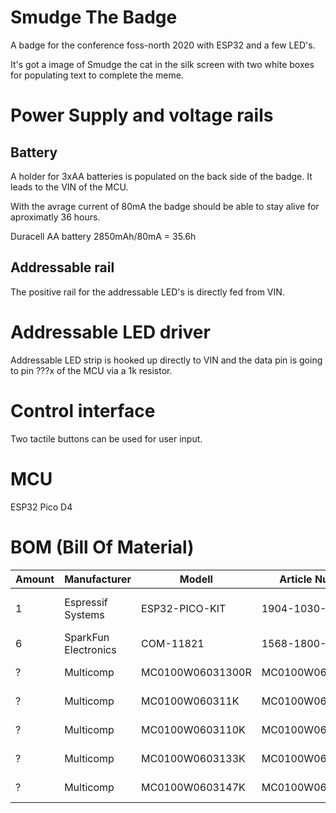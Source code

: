 # Smudge The Badge
A badge for the conference foss-north 2020 with ESP32 and a few LED's.

It's got a image of Smudge the cat in the silk screen with two white boxes for populating text to complete the meme.

# Power Supply and voltage rails

## Battery
A holder for 3xAA batteries is populated on the back side of the badge. It leads to the VIN of the MCU.

With the avrage current of 80mA the badge should be able to stay alive for aproximatly 36 hours.

Duracell AA battery 2850mAh/80mA = 35.6h



## Addressable rail
The positive rail for the addressable LED's is directly fed from VIN.

# Addressable LED driver
Addressable LED strip is hooked up directly to VIN and the data pin is going to pin ???x of the MCU via a 1k resistor.

# Control interface
Two tactile buttons can be used for user input.

# MCU
ESP32 Pico D4

# BOM (Bill Of Material)
| Amount	| Manufacturer			| Modell				| Article Number		| Description						| URL																									|
| --------- | --------------------- | --------------------- | --------------------- | --------------------------------- | ----------------------------------------------------------------------------------------------------- |
| 1			| Espressif Systems		| ESP32-PICO-KIT		| 1904-1030-ND			| Dev Board for ESP32 Pico D4 SIP	| https://www.digikey.com/product-detail/en/espressif-systems/ESP32-PICO-KIT/1904-1030-ND/9381703		|
| 6			| SparkFun Electronics	| COM-11821				| 1568-1800-ND 			| WS2812 LED 5050					| https://www.digikey.com/product-detail/en/sparkfun-electronics/COM-11821/1568-1800-ND/6163706			|
| ?			| Multicomp				| MC0100W06031300R		| MC0100W06031300R		| 300R 0603							| https://se.farnell.com/multicomp/mc0100w06031300r/motst-tjockfilm-300r-1-0-063w/dp/2845860			|
| ?			| Multicomp				| MC0100W060311K		| MC0100W060311K		| 1k 0603							| https://se.farnell.com/multicomp/mc0100w060311k/motst-tjockfilm-1k-1-0-063w-0603/dp/2845750			|
| ?			| Multicomp				| MC0100W0603110K		| MC0100W0603110K		| 10k 0603							| https://se.farnell.com/multicomp/mc0100w0603110k/motst-tjockfilm-10k-1-0-063w-0603/dp/2845751			|
| ?			| Multicomp				| MC0100W0603133K		| MC0100W0603133K		| 33k 0603							| https://se.farnell.com/multicomp/mc0100w0603133k/motst-tjockfilm-33k-1-0-063w-0603/dp/2845872			|
| ?			| Multicomp				| MC0100W0603147K		| MC0100W0603147K		| 47k 0603							| https://se.farnell.com/multicomp/mc0100w0603147k/motst-tjockfilm-47k-1-0-063w-0603/dp/2845909			|

